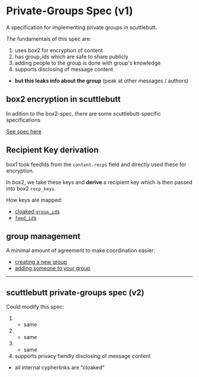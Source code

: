 # Private-Groups Spec (v1)

A specification for implementing private groups in scuttlebutt.

The fundamentals of this spec are:

1. uses box2 for encryption of content
2. has group_ids which are safe to share publicly
3. adding people to the group is done with group's knowledge
4. supports disclosing of message content
  - **but this leaks info about the group** (peak at other messages / authors)

## box2 encryption in scuttlebutt

In adition to the box2-spec, there are some scuttlebutt-specific specifications

[See spec here](./box2-encryption/README.md)


## Recipient Key derivation

box1 took feedIds from the `content.recps` field and directly used these for encryption.

In box2, we take these keys and **derive** a recipient key which is then passed into box2 `recp_keys`.

How keys are mapped:
- [cloaked `group_id`s](./group/group-id/README.md)
- [`feed_id`s]('./direct-messages/README.md')


## group management

A minimal amount of agreement to make coordination easier:
- [creating a new group](./group/create/README.md)
- [adding someone to your group](./group/entrust/README.md)


---


## scuttlebutt private-groups spec (v2)

Could modify this spec:
1. - same
2. - same
3. - same
4. supports privacy fiendly disclosing of message content
  - all internal cypherlinks are "cloaked"

